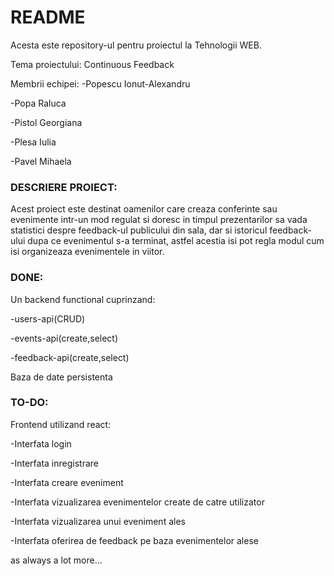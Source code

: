 # README #

Acesta este repository-ul pentru proiectul la Tehnologii WEB.

Tema proiectului: Continuous Feedback

Membrii echipei:
 -Popescu Ionut-Alexandru
 
 -Popa Raluca
 
 -Pistol Georgiana
 
 -Plesa Iulia
 
 -Pavel Mihaela
 

### DESCRIERE PROIECT: ###
Acest proiect este destinat oamenilor care creaza conferinte sau evenimente intr-un mod regulat
si doresc in timpul prezentarilor sa vada statistici despre feedback-ul publicului din sala, dar
si istoricul feedback-ului dupa ce evenimentul s-a terminat, astfel acestia isi pot regla modul cum
isi organizeaza evenimentele in viitor.

### DONE: ###
Un backend functional cuprinzand:

-users-api(CRUD)

-events-api(create,select)

-feedback-api(create,select)
	
Baza de date persistenta

### TO-DO: ###
Frontend utilizand react:

-Interfata login

-Interfata inregistrare

-Interfata creare eveniment

-Interfata vizualizarea evenimentelor create de catre utilizator

-Interfata vizualizarea unui eveniment ales

-Interfata oferirea de feedback pe baza evenimentelor alese
	
as always a lot more...